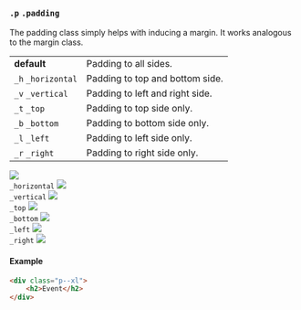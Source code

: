 ### `.p` `.padding`

The padding class simply helps with inducing a margin. It works analogous to the margin class.

<div class="synopsis">
    <table class="synopsis-syntax">
        <tr>
            <td><b class="badge">default</b></td>
            <td>
                Padding to all sides.
            </td>
        </tr>
        <tr>
            <td><code>_h</code> <code>_horizontal</code></td>
            <td>
                Padding to top and bottom side.
            </td>
        </tr>
        <tr>
            <td><code>_v</code> <code>_vertical</code></td>
            <td>
                Padding to left and right side.
            </td>
        </tr>
        <tr>
            <td><code>_t</code> <code>_top</code></td>
            <td>
                Padding to top side only.
            </td>
        </tr>
        <tr>
            <td><code>_b</code> <code>_bottom</code></td>
            <td>
                Padding to bottom side only.
            </td>
        </tr>
        <tr>
            <td><code>_l</code> <code>_left</code></td>
            <td>
                Padding to left side only.
            </td>
        </tr>
        <tr>
            <td><code>_r</code> <code>_right</code></td>
            <td>
                Padding to right side only.
            </td>
        </tr>
    </table>
    <div class="synopsis-figures flex_5--l" m:class="flex_3" s:class="flex_2 flex--m">
        <div>
            <img src="./img/p-padding.svg">
        </div>
        <div>
            <code>_horizontal</code>
            <img src="./img/p-padding_horizontal.svg">
        </div>
        <div>
            <code>_vertical</code>
            <img src="./img/p-padding_vertical.svg">
        </div>
        <div class="viewport_l"></div>
        <div class="viewport_l"></div>
        <div>
            <code>_top</code>
            <img src="./img/p-padding_top.svg">
        </div>
        <div>
            <code>_bottom</code>
            <img src="./img/p-padding_bottom.svg">
        </div>
        <div>
            <code>_left</code>
            <img src="./img/p-padding_left.svg">
        </div>
        <div>
            <code>_right</code>
            <img src="./img/p-padding_right.svg">
        </div>
    </div>
</div>

#### Example

``` html
<div class="p--xl">
    <h2>Event</h2>
</div>
```